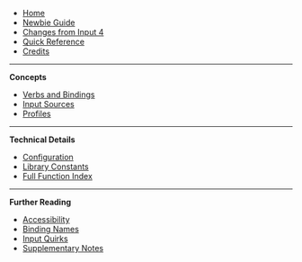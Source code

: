 - [Home](README)
- [Newbie Guide](Newbie-Guide)
- [Changes from Input 4](Changes-from-Input-4)
- [Quick Reference](Quick-Reference)
- [Credits](Credits)

---

**Concepts**

- [Verbs and Bindings](Verbs-and-Bindings)
- [Input Sources](Input-Sources)
- [Profiles](Profiles)

---

**Technical Details**

- [Configuration](Configuration)
- [Library Constants](Library-Constants)
- [Full Function Index](Function-Index)

---

**Further Reading**

- [Accessibility](Accessibility)
- [Binding Names](Binding-Names)
- [Input Quirks](Input-Quirks)
- [Supplementary Notes](Reference-Notes)